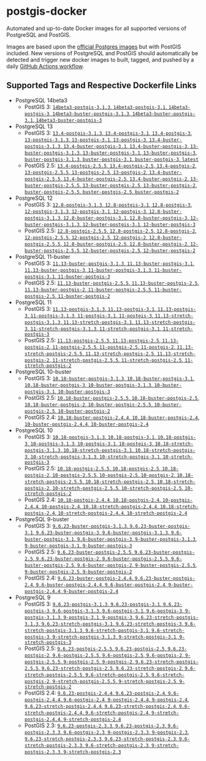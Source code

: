 # postgis-docker

Automated and up-to-date Docker images for all supported versions of PostgreSQL and PostGIS.

Images are based upon the [official Postgres images](https://hub.docker.com/_/postgres) but with PostGIS included. New versions of PostgreSQL and PostGIS should automatically be detected and trigger new docker images to built, tagged, and pushed by a daily [GitHub Actions workflow](https://github.com/GUI/postgis-docker/blob/master/.github/workflows/main.yml).

## Supported Tags and Respective Dockerfile Links

- PostgreSQL 14beta3
  - PostGIS 3: [`14beta3-postgis-3.1.3`, `14beta3-postgis-3.1`, `14beta3-postgis-3`, `14beta3-buster-postgis-3.1.3`, `14beta3-buster-postgis-3.1`, `14beta3-buster-postgis-3`](https://github.com/GUI/postgis-docker/blob/master/14/buster/postgis-3/Dockerfile)
- PostgreSQL 13
  - PostGIS 3: [`13.4-postgis-3.1.3`, `13.4-postgis-3.1`, `13.4-postgis-3`, `13-postgis-3.1.3`, `13-postgis-3.1`, `13-postgis-3`, `13.4-buster-postgis-3.1.3`, `13.4-buster-postgis-3.1`, `13.4-buster-postgis-3`, `13-buster-postgis-3.1.3`, `13-buster-postgis-3.1`, `13-buster-postgis-3`, `buster-postgis-3.1.3`, `buster-postgis-3.1`, `buster-postgis-3`, `latest`](https://github.com/GUI/postgis-docker/blob/master/13/buster/postgis-3/Dockerfile)
  - PostGIS 2.5: [`13.4-postgis-2.5.5`, `13.4-postgis-2.5`, `13.4-postgis-2`, `13-postgis-2.5.5`, `13-postgis-2.5`, `13-postgis-2`, `13.4-buster-postgis-2.5.5`, `13.4-buster-postgis-2.5`, `13.4-buster-postgis-2`, `13-buster-postgis-2.5.5`, `13-buster-postgis-2.5`, `13-buster-postgis-2`, `buster-postgis-2.5.5`, `buster-postgis-2.5`, `buster-postgis-2`](https://github.com/GUI/postgis-docker/blob/master/13/buster/postgis-2.5/Dockerfile)
- PostgreSQL 12
  - PostGIS 3: [`12.8-postgis-3.1.3`, `12.8-postgis-3.1`, `12.8-postgis-3`, `12-postgis-3.1.3`, `12-postgis-3.1`, `12-postgis-3`, `12.8-buster-postgis-3.1.3`, `12.8-buster-postgis-3.1`, `12.8-buster-postgis-3`, `12-buster-postgis-3.1.3`, `12-buster-postgis-3.1`, `12-buster-postgis-3`](https://github.com/GUI/postgis-docker/blob/master/12/buster/postgis-3/Dockerfile)
  - PostGIS 2.5: [`12.8-postgis-2.5.5`, `12.8-postgis-2.5`, `12.8-postgis-2`, `12-postgis-2.5.5`, `12-postgis-2.5`, `12-postgis-2`, `12.8-buster-postgis-2.5.5`, `12.8-buster-postgis-2.5`, `12.8-buster-postgis-2`, `12-buster-postgis-2.5.5`, `12-buster-postgis-2.5`, `12-buster-postgis-2`](https://github.com/GUI/postgis-docker/blob/master/12/buster/postgis-2.5/Dockerfile)
- PostgreSQL 11-buster
  - PostGIS 3: [`11.13-buster-postgis-3.1.3`, `11.13-buster-postgis-3.1`, `11.13-buster-postgis-3`, `11-buster-postgis-3.1.3`, `11-buster-postgis-3.1`, `11-buster-postgis-3`](https://github.com/GUI/postgis-docker/blob/master/11/buster/postgis-3/Dockerfile)
  - PostGIS 2.5: [`11.13-buster-postgis-2.5.5`, `11.13-buster-postgis-2.5`, `11.13-buster-postgis-2`, `11-buster-postgis-2.5.5`, `11-buster-postgis-2.5`, `11-buster-postgis-2`](https://github.com/GUI/postgis-docker/blob/master/11/buster/postgis-2.5/Dockerfile)
- PostgreSQL 11
  - PostGIS 3: [`11.13-postgis-3.1.3`, `11.13-postgis-3.1`, `11.13-postgis-3`, `11-postgis-3.1.3`, `11-postgis-3.1`, `11-postgis-3`, `11.13-stretch-postgis-3.1.3`, `11.13-stretch-postgis-3.1`, `11.13-stretch-postgis-3`, `11-stretch-postgis-3.1.3`, `11-stretch-postgis-3.1`, `11-stretch-postgis-3`](https://github.com/GUI/postgis-docker/blob/master/11/stretch/postgis-3/Dockerfile)
  - PostGIS 2.5: [`11.13-postgis-2.5.5`, `11.13-postgis-2.5`, `11.13-postgis-2`, `11-postgis-2.5.5`, `11-postgis-2.5`, `11-postgis-2`, `11.13-stretch-postgis-2.5.5`, `11.13-stretch-postgis-2.5`, `11.13-stretch-postgis-2`, `11-stretch-postgis-2.5.5`, `11-stretch-postgis-2.5`, `11-stretch-postgis-2`](https://github.com/GUI/postgis-docker/blob/master/11/stretch/postgis-2.5/Dockerfile)
- PostgreSQL 10-buster
  - PostGIS 3: [`10.18-buster-postgis-3.1.3`, `10.18-buster-postgis-3.1`, `10.18-buster-postgis-3`, `10-buster-postgis-3.1.3`, `10-buster-postgis-3.1`, `10-buster-postgis-3`](https://github.com/GUI/postgis-docker/blob/master/10/buster/postgis-3/Dockerfile)
  - PostGIS 2.5: [`10.18-buster-postgis-2.5.5`, `10.18-buster-postgis-2.5`, `10.18-buster-postgis-2`, `10-buster-postgis-2.5.5`, `10-buster-postgis-2.5`, `10-buster-postgis-2`](https://github.com/GUI/postgis-docker/blob/master/10/buster/postgis-2.5/Dockerfile)
  - PostGIS 2.4: [`10.18-buster-postgis-2.4.4`, `10.18-buster-postgis-2.4`, `10-buster-postgis-2.4.4`, `10-buster-postgis-2.4`](https://github.com/GUI/postgis-docker/blob/master/10/buster/postgis-2.4/Dockerfile)
- PostgreSQL 10
  - PostGIS 3: [`10.18-postgis-3.1.3`, `10.18-postgis-3.1`, `10.18-postgis-3`, `10-postgis-3.1.3`, `10-postgis-3.1`, `10-postgis-3`, `10.18-stretch-postgis-3.1.3`, `10.18-stretch-postgis-3.1`, `10.18-stretch-postgis-3`, `10-stretch-postgis-3.1.3`, `10-stretch-postgis-3.1`, `10-stretch-postgis-3`](https://github.com/GUI/postgis-docker/blob/master/10/stretch/postgis-3/Dockerfile)
  - PostGIS 2.5: [`10.18-postgis-2.5.5`, `10.18-postgis-2.5`, `10.18-postgis-2`, `10-postgis-2.5.5`, `10-postgis-2.5`, `10-postgis-2`, `10.18-stretch-postgis-2.5.5`, `10.18-stretch-postgis-2.5`, `10.18-stretch-postgis-2`, `10-stretch-postgis-2.5.5`, `10-stretch-postgis-2.5`, `10-stretch-postgis-2`](https://github.com/GUI/postgis-docker/blob/master/10/stretch/postgis-2.5/Dockerfile)
  - PostGIS 2.4: [`10.18-postgis-2.4.4`, `10.18-postgis-2.4`, `10-postgis-2.4.4`, `10-postgis-2.4`, `10.18-stretch-postgis-2.4.4`, `10.18-stretch-postgis-2.4`, `10-stretch-postgis-2.4.4`, `10-stretch-postgis-2.4`](https://github.com/GUI/postgis-docker/blob/master/10/stretch/postgis-2.4/Dockerfile)
- PostgreSQL 9-buster
  - PostGIS 3: [`9.6.23-buster-postgis-3.1.3`, `9.6.23-buster-postgis-3.1`, `9.6.23-buster-postgis-3`, `9.6-buster-postgis-3.1.3`, `9.6-buster-postgis-3.1`, `9.6-buster-postgis-3`, `9-buster-postgis-3.1.3`, `9-buster-postgis-3.1`, `9-buster-postgis-3`](https://github.com/GUI/postgis-docker/blob/master/9.6/buster/postgis-3/Dockerfile)
  - PostGIS 2.5: [`9.6.23-buster-postgis-2.5.5`, `9.6.23-buster-postgis-2.5`, `9.6.23-buster-postgis-2`, `9.6-buster-postgis-2.5.5`, `9.6-buster-postgis-2.5`, `9.6-buster-postgis-2`, `9-buster-postgis-2.5.5`, `9-buster-postgis-2.5`, `9-buster-postgis-2`](https://github.com/GUI/postgis-docker/blob/master/9.6/buster/postgis-2.5/Dockerfile)
  - PostGIS 2.4: [`9.6.23-buster-postgis-2.4.4`, `9.6.23-buster-postgis-2.4`, `9.6-buster-postgis-2.4.4`, `9.6-buster-postgis-2.4`, `9-buster-postgis-2.4.4`, `9-buster-postgis-2.4`](https://github.com/GUI/postgis-docker/blob/master/9.6/buster/postgis-2.4/Dockerfile)
- PostgreSQL 9
  - PostGIS 3: [`9.6.23-postgis-3.1.3`, `9.6.23-postgis-3.1`, `9.6.23-postgis-3`, `9.6-postgis-3.1.3`, `9.6-postgis-3.1`, `9.6-postgis-3`, `9-postgis-3.1.3`, `9-postgis-3.1`, `9-postgis-3`, `9.6.23-stretch-postgis-3.1.3`, `9.6.23-stretch-postgis-3.1`, `9.6.23-stretch-postgis-3`, `9.6-stretch-postgis-3.1.3`, `9.6-stretch-postgis-3.1`, `9.6-stretch-postgis-3`, `9-stretch-postgis-3.1.3`, `9-stretch-postgis-3.1`, `9-stretch-postgis-3`](https://github.com/GUI/postgis-docker/blob/master/9.6/stretch/postgis-3/Dockerfile)
  - PostGIS 2.5: [`9.6.23-postgis-2.5.5`, `9.6.23-postgis-2.5`, `9.6.23-postgis-2`, `9.6-postgis-2.5.5`, `9.6-postgis-2.5`, `9.6-postgis-2`, `9-postgis-2.5.5`, `9-postgis-2.5`, `9-postgis-2`, `9.6.23-stretch-postgis-2.5.5`, `9.6.23-stretch-postgis-2.5`, `9.6.23-stretch-postgis-2`, `9.6-stretch-postgis-2.5.5`, `9.6-stretch-postgis-2.5`, `9.6-stretch-postgis-2`, `9-stretch-postgis-2.5.5`, `9-stretch-postgis-2.5`, `9-stretch-postgis-2`](https://github.com/GUI/postgis-docker/blob/master/9.6/stretch/postgis-2.5/Dockerfile)
  - PostGIS 2.4: [`9.6.23-postgis-2.4.4`, `9.6.23-postgis-2.4`, `9.6-postgis-2.4.4`, `9.6-postgis-2.4`, `9-postgis-2.4.4`, `9-postgis-2.4`, `9.6.23-stretch-postgis-2.4.4`, `9.6.23-stretch-postgis-2.4`, `9.6-stretch-postgis-2.4.4`, `9.6-stretch-postgis-2.4`, `9-stretch-postgis-2.4.4`, `9-stretch-postgis-2.4`](https://github.com/GUI/postgis-docker/blob/master/9.6/stretch/postgis-2.4/Dockerfile)
  - PostGIS 2.3: [`9.6.23-postgis-2.3.3`, `9.6.23-postgis-2.3`, `9.6-postgis-2.3.3`, `9.6-postgis-2.3`, `9-postgis-2.3.3`, `9-postgis-2.3`, `9.6.23-stretch-postgis-2.3.3`, `9.6.23-stretch-postgis-2.3`, `9.6-stretch-postgis-2.3.3`, `9.6-stretch-postgis-2.3`, `9-stretch-postgis-2.3.3`, `9-stretch-postgis-2.3`](https://github.com/GUI/postgis-docker/blob/master/9.6/stretch/postgis-2.3/Dockerfile)
